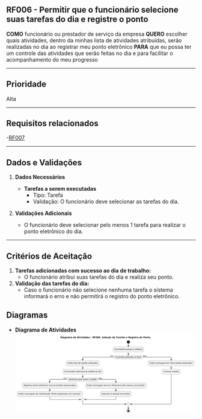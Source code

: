 ## RF006 - Permitir que o funcionário selecione suas tarefas do dia e registre o ponto

**COMO** funcionário ou prestador de serviço da empresa 
**QUERO** escolher quais atividades, dentro da minhas lista de atividades atribuidas, serão realizadas no dia ao registrar meu ponto eletrônico
**PARA** que eu possa ter um controle das atividades que serão feitas no dia e para facilitar o acompanhamento do meu progresso

---

## **Prioridade** 
Alta

---

## **Requisitos relacionados** 
-[RF007](REQ007.md)

---

## **Dados e Validações**
1. **Dados Necessários** 
   - **Tarefas a serem executadas**  
     - Tipo: Tarefa  
     - Validação: O funcionário deve selecionar as tarefas do dia.  
   

2. **Validações Adicionais**
   - O funcionário deve selecionar pelo menos 1 tarefa para realizar o ponto eletrônico do dia.   

---

## **Critérios de Aceitação**
1. **Tarefas adicionadas com sucesso ao dia de trabalho:**  
   - O funcionário atribui suas tarefas do dia e realiza seu ponto.
2. **Validação das tarefas do dia:**  
   - Caso o funcionário não selecione nenhuma tarefa o sistema informará o erro e não permitirá o registro do ponto eletrônico.

## **Diagramas**
   - **Diagrama de Atividades**
![Diagrama de atividade](../../Assets/diagrama-atividade-rf06.png)
